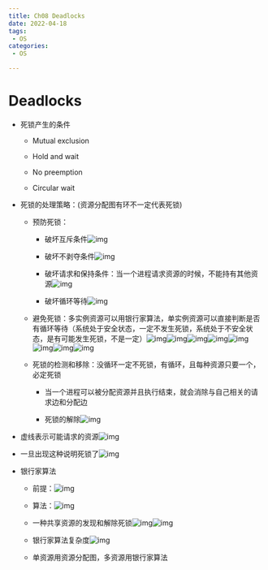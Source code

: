 ```yaml
---
title: Ch08 Deadlocks
date: 2022-04-18
tags:
 - OS
categories:
 - OS

---
```


# Deadlocks

- 死锁产生的条件

  - Mutual exclusion

  - Hold and wait

  - No preemption

  - Circular wait

- 死锁的处理策略：(资源分配图有环不一定代表死锁)

  - 预防死锁：

    - 破坏互斥条件![img](https://api2.mubu.com/v3/document_image/7ede06e0-b45e-4585-adbb-827ffee6c41b-14899999.jpg)

    - 破坏不剥夺条件![img](https://api2.mubu.com/v3/document_image/c3063601-89c4-4973-8924-5ffa7e65e4b4-14899999.jpg)

    - 破坏请求和保持条件：当一个进程请求资源的时候，不能持有其他资源![img](https://api2.mubu.com/v3/document_image/c1a6f1cc-70d4-4703-8793-defb7002947c-14899999.jpg)

    - 破坏循环等待![img](https://api2.mubu.com/v3/document_image/963aeddf-0f42-4c46-8f82-df257fb7a8c2-14899999.jpg)

  - 避免死锁：多实例资源可以用银行家算法，单实例资源可以直接判断是否有循环等待（系统处于安全状态，一定不发生死锁，系统处于不安全状态，是有可能发生死锁，不是一定）![img](https://api2.mubu.com/v3/document_image/d622bed0-548b-43f2-ba13-be7bdb74c96e-14899999.jpg)![img](https://api2.mubu.com/v3/document_image/cb228cbb-6257-4d79-9398-4e34758647cc-14899999.jpg)![img](https://api2.mubu.com/v3/document_image/42e29408-3c5a-48ab-8aa8-20427c97993a-14899999.jpg)![img](https://api2.mubu.com/v3/document_image/f71a2446-d2ac-4b9d-bb01-7c65b1c30796-14899999.jpg)![img](https://api2.mubu.com/v3/document_image/e4df572e-07ec-4cfb-87d0-f91d9bc88e9b-14899999.jpg)![img](https://api2.mubu.com/v3/document_image/1566c89d-a975-4ae9-a77c-448befd1ba7c-14899999.jpg)![img](https://api2.mubu.com/v3/document_image/caa9e130-12e1-4969-9e55-8cc5606f14d5-14899999.jpg)![img](https://api2.mubu.com/v3/document_image/caa27923-163e-478d-b26d-5e7c9471ac27-14899999.jpg)

  - 死锁的检测和移除：没循环一定不死锁，有循环，且每种资源只要一个，必定死锁

    

    

    

    

    - 当一个进程可以被分配资源并且执行结束，就会消除与自己相关的请求边和分配边

    - 死锁的解除![img](https://api2.mubu.com/v3/document_image/990d3ea5-ce91-494a-959d-e5515fa8af97-14899999.jpg)

- 虚线表示可能请求的资源![img](https://api2.mubu.com/v3/document_image/c4e83ab6-383b-428f-95e6-39085d229f76-14899999.jpg)

- 一旦出现这种说明死锁了![img](https://api2.mubu.com/v3/document_image/26de36b2-f39d-4672-99bd-861151cdac6c-14899999.jpg)

- 银行家算法

  - 前提：![img](https://api2.mubu.com/v3/document_image/ffcf674a-0426-40ef-bfbe-a78ec57f53ee-14899999.jpg)

  - 算法：![img](https://api2.mubu.com/v3/document_image/a47ecb2d-f996-4bc6-8956-8cf5eb175822-14899999.jpg)

  - 一种共享资源的发现和解除死锁![img](https://api2.mubu.com/v3/document_image/81045e5f-369c-4a7b-9006-0658caafe6c1-14899999.jpg)![img](https://api2.mubu.com/v3/document_image/f1cb9065-6bd7-4f98-9914-a696b4c04fb8-14899999.jpg)

  - 银行家算法复杂度![img](https://api2.mubu.com/v3/document_image/4dd03828-2582-499d-906c-b05a2d622767-14899999.jpg)

  - 单资源用资源分配图，多资源用银行家算法